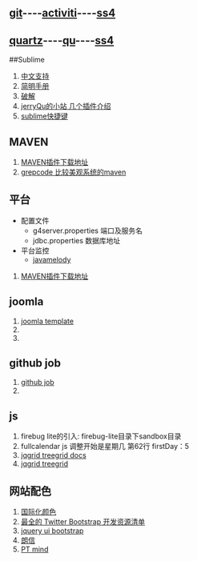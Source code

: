 ## [git](git.md)----[activiti](activiti.md)----[ss4](ss4.md)
## [quartz](quartz.md)----[qu](activiti.md)----[ss4](ss4.md)

##Sublime
1. [中文支持](http://www.fuzhaopeng.com/2012/sublime-text-2-with-gb2312-gbk-support/)
2. [简明手册](http://lucifr.com/139225/sublime-text-2-tricks-and-tips/)
3. [破解](http://www.hphq.net/Marketing/Designs/7.html)
4. [jerryQu的小站 几个插件介绍](http://www.imququ.com/post/i_love_sublime-text-2.html)
5. [sublime快捷键](http://www.cnblogs.com/rollenholt/archive/2012/07/30/2616089.html)

   
   

## MAVEN
1. [MAVEN插件下载地址](http://repo1.maven.org/maven2/org/apache/maven/plugins/maven-surefire-plugin/2.7.1/)
2. [grepcode 比较美观系统的maven](http://grepcode.com)

## 平台
* 配置文件
  * g4server.properties   	端口及服务名
  * jdbc.properties			数据库地址
* 平台监控
  * [javamelody](http://my.oschina.net/noahxiao/blog/75463?p=2#comments)

1. [MAVEN插件下载地址](http://repo1.maven.org/maven2/org/apache/maven/plugins/maven-surefire-plugin/2.7.1/)

## joomla
1. [joomla template](http://sydney.joomladay.org.au/images/presos/how_to_build_a_template.pdf)
2. 
3. 

## github job
1. [github job](https://jobs.github.com/positions)
2. 

## js
1. firebug lite的引入: firebug-lite目录下sandbox目录
2. fullcalendar js 调整开始是星期几 第62行 firstDay：5 
3. [jqgrid treegrid docs](http://www.trirand.com/jqgridwiki/doku.php?id=wiki:treegrid)
4. [jqgrid treegrid](http://www.trirand.com/blog/?page_id=393/treegrid/version-4-0-0-onexpand-event/)

## 网站配色
1. [国际化颜色](http://www.sj33.cn/digital/wysj/200603/7775.html)
2. [最全的 Twitter Bootstrap 开发资源清单](http://www.oschina.net/news/35251/twitter-bootstrap-resources)
3. [jquery ui bootstrap](http://addyosmani.com/blog/jquery-ui-bootstrap-0-2-released/)
4. [朗信](http://www.lansunmedia.com/index.php)
5. [PT mind](http://ptmind.com/index.html)
